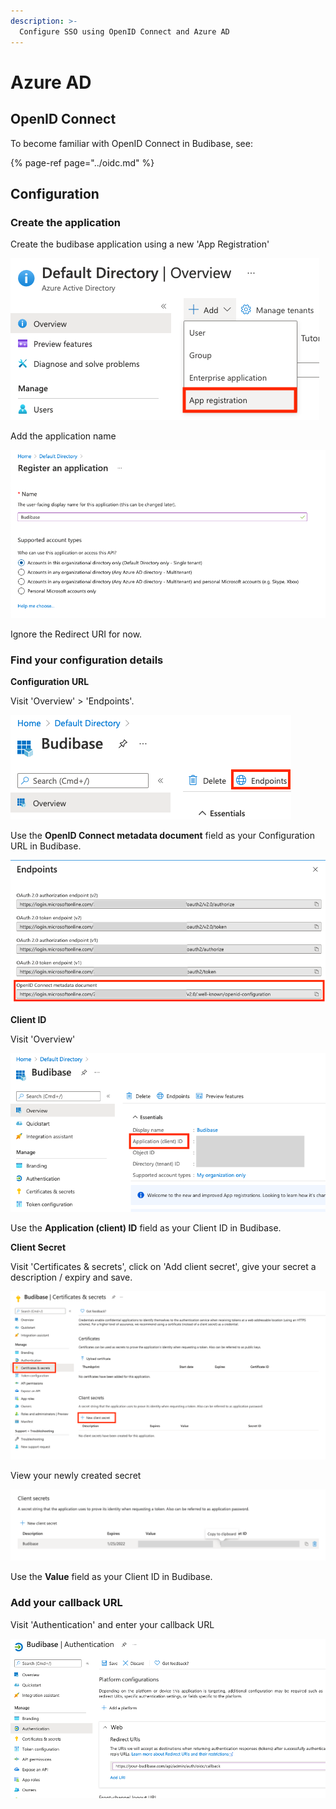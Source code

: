 ```yaml
---
description: >-
  Configure SSO using OpenID Connect and Azure AD
---
```


# Azure AD

## OpenID Connect

To become familiar with OpenID Connect in Budibase, see:

{% page-ref page="../oidc.md" %}

## Configuration

### Create the application

Create the budibase application using a new 'App Registration'

![](../../../.gitbook/assets/authentication/oidc-examples/azure/add-application.png)

Add the application name

![](../../../.gitbook/assets/authentication/oidc-examples/azure/add-application-2.png)

Ignore the Redirect URI for now.

### Find your configuration details

**Configuration URL** 

Visit 'Overview' > 'Endpoints'.

![](../../../.gitbook/assets/authentication/oidc-examples/azure/configurationurl0.png)

Use the **OpenID Connect metadata document** field as your Configuration URL in Budibase.

![](../../../.gitbook/assets/authentication/oidc-examples/azure/configurationurl.png)

**Client ID**

Visit 'Overview'

![](../../../.gitbook/assets/authentication/oidc-examples/azure/clientid.png)

Use the **Application (client) ID** field as your Client ID in Budibase.

**Client Secret**

Visit 'Certificates & secrets', click on 'Add client secret', give your secret a description / expiry and save.

![](../../../.gitbook/assets/authentication/oidc-examples/azure/clientsecret.png)

View your newly created secret

![](../../../.gitbook/assets/authentication/oidc-examples/azure/clientsecret2.png)

Use the **Value** field as your Client ID in Budibase.


### Add your callback URL

Visit 'Authentication' and enter your callback URL

![](../../../.gitbook/assets/authentication/oidc-examples/azure/callback.png)